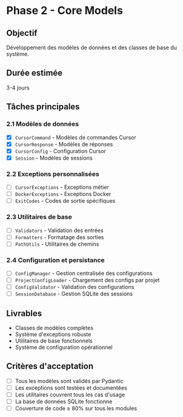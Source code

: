 # Phase 2 - Core Models

## Objectif
Développement des modèles de données et des classes de base du système.

## Durée estimée
3-4 jours

## Tâches principales

### 2.1 Modèles de données
- [x] `CursorCommand` - Modèles de commandes Cursor
- [x] `CursorResponse` - Modèles de réponses
- [x] `CursorConfig` - Configuration Cursor
- [x] `Session` - Modèles de sessions

### 2.2 Exceptions personnalisées
- [ ] `CursorExceptions` - Exceptions métier
- [ ] `DockerExceptions` - Exceptions Docker
- [ ] `ExitCodes` - Codes de sortie spécifiques

### 2.3 Utilitaires de base
- [ ] `Validators` - Validation des entrées
- [ ] `Formatters` - Formatage des sorties
- [ ] `PathUtils` - Utilitaires de chemins

### 2.4 Configuration et persistance
- [ ] `ConfigManager` - Gestion centralisée des configurations
- [ ] `ProjectConfigLoader` - Chargement des configs par projet
- [ ] `ConfigValidator` - Validation des configurations
- [ ] `SessionDatabase` - Gestion SQLite des sessions

## Livrables
- Classes de modèles complètes
- Système d'exceptions robuste
- Utilitaires de base fonctionnels
- Système de configuration opérationnel

## Critères d'acceptation
- [ ] Tous les modèles sont validés par Pydantic
- [ ] Les exceptions sont testées et documentées
- [ ] Les utilitaires couvrent tous les cas d'usage
- [ ] La base de données SQLite fonctionne
- [ ] Couverture de code ≥ 80% sur tous les modules
